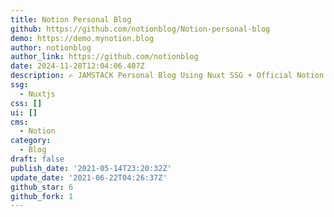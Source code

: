 ```yaml
---
title: Notion Personal Blog
github: https://github.com/notionblog/Notion-personal-blog
demo: https://demo.mynotion.blog
author: notionblog
author_link: https://github.com/notionblog
date: 2024-11-28T12:04:06.407Z
description: ✍️ JAMSTACK Personal Blog Using Nuxt SSG + Official Notion.so API
ssg:
  - Nuxtjs
css: []
ui: []
cms:
  - Notion
category:
  - Blog
draft: false
publish_date: '2021-05-14T23:20:32Z'
update_date: '2021-06-22T04:26:37Z'
github_star: 6
github_fork: 1
---
```

